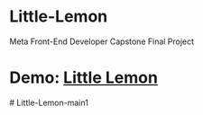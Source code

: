 # Little-Lemon
Meta Front-End Developer Capstone Final Project

# Demo: [Little Lemon](https://shahandfahad.github.io/Little-Lemon/)
#   L i t t l e - L e m o n - m a i n 1  
 